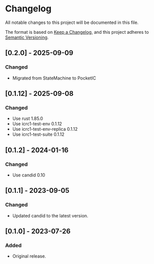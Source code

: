 # Changelog
All notable changes to this project will be documented in this file.

The format is based on [Keep a Changelog](https://keepachangelog.com/en/1.0.0/),
and this project adheres to [Semantic Versioning](https://semver.org/spec/v2.0.0.html).

## [0.2.0] - 2025-09-09
### Changed
- Migrated from StateMachine to PocketIC

## [0.1.12] - 2025-09-08
### Changed
- Use rust 1.85.0
- Use icrc1-test-env 0.1.12
- Use icrc1-test-env-replica 0.1.12
- Use icrc1-test-suite 0.1.12

## [0.1.2] - 2024-01-16
### Changed
- Use candid 0.10

## [0.1.1] - 2023-09-05
### Changed
- Updated candid to the latest version.

## [0.1.0] - 2023-07-26
### Added
- Original release.
